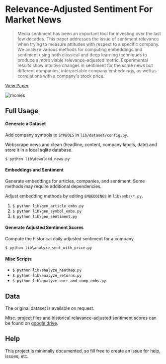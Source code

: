 # Relevance-Adjusted Sentiment For Market News

> Media sentiment has been an important tool for investing over the last few decades. This paper addresses the issue of sentiment relevance when trying to measure attitudes with respect to a specific company. We analyze various methods for computing embeddings and sentiment using both classical and deep learning techniques to produce a more viable relevance-adjusted metric. Experimental results show intuitive changes in sentiment for the same news but different companies, interpretable company embeddings, as well as correlations with a company's stock price.

[View Paper](https://github.com/sshh12/Relevance-Adjusted-Sentiment-For-Market-News/blob/master/paper/paper.pdf)

![monies](https://user-images.githubusercontent.com/6625384/81488295-a9033f00-922c-11ea-9d31-e6431d61f4d5.png)

## Full Usage

#### Generate a Dataset

Add company symbols to `SYMBOLS` in `lib/dataset/config.py`.

Webscrape news and clean (headline, content, company labels, date) and store it in a local sqlite database.

`$ python lib\download_news.py`

#### Embeddings and Sentiment

Generate embeddings for articles, companies, and sentiment. Some methods may require additional dependencies.

Adjust embedding methods by editing `EMBEDDINGS` in `lib\embs\*.py`.

1. `$ python lib\gen_article_embs.py`
2. `$ python lib\gen_symbol_embs.py`
3. `$ python lib\gen_sentiment.py`

#### Generate Adjusted Sentiment Scores

Compute the historical daily adjusted sentiment for a company.

`$ python lib\analyze_sent_with_price.py`

#### Misc Scripts

* `$ python lib\analyze_heatmap.py`
* `$ python lib\analyze_returns.py`
* `$ python lib\analyze_corr_and_comp_embs.py`

## Data

The original dataset is available on request.

Misc. project files and historical relavance-adjusted sentiment scores can be found on [google drive](https://drive.google.com/drive/folders/1st5B8ytoQ0DovkvXo09HK-m3ass-Yb9r?usp=sharing).

## Help

This project is minimally documented, so fill free to create an issue for help, issues, etc.